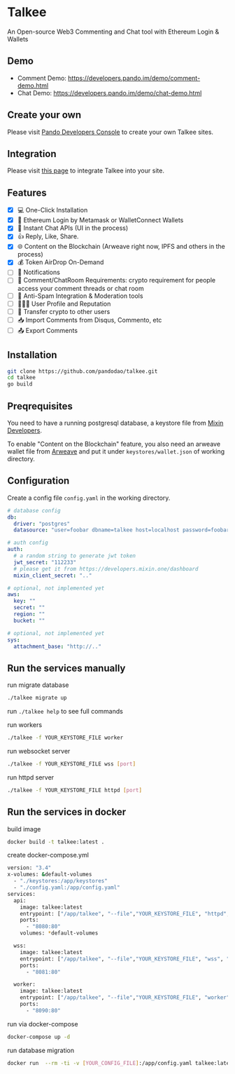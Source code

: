 # Talkee

An Open-source Web3 Commenting and Chat tool with Ethereum Login & Wallets

## Demo

- Comment Demo: https://developers.pando.im/demo/comment-demo.html
- Chat Demo: https://developers.pando.im/demo/chat-demo.html

## Create your own

Please visit [Pando Developers Console](https://developers.pando.im/console/talkee) to create your own Talkee sites.

## Integration

Please visit [this page](https://developers.pando.im/guide/talkee.html) to integrate Talkee into your site.

## Features

- [x] 💻 One-Click Installation
- [x] 🤑 Ethereum Login by Metamask or WalletConnect Wallets
- [x] 💬 Instant Chat APIs (UI in the process)
- [x] 👍 Reply, Like, Share. 
- [x] 🌐 Content on the Blockchain (Arweave right now, IPFS and others in the process)
- [x] 💰 Token AirDrop On-Demand
- [ ] 🔔 Notifications
- [ ] 🔑 Comment/ChatRoom Requirements: crypto requirement for people access your comment threads or chat room
- [ ] 🚫 Anti-Spam Integration & Moderation tools
- [ ] 🧑🏻‍💼 User Profile and Reputation
- [ ] 🤝 Transfer crypto to other users
- [ ] 📥 Import Comments from Disqus, Commento, etc
- [ ] 📤 Export Comments

## Installation

```bash
git clone https://github.com/pandodao/talkee.git
cd talkee
go build
```

## Preqrequisites

You need to have a running postgresql database, a keystore file from [Mixin Developers](https://developers.mixin.one/dashboard).

To enable "Content on the Blockchain" feature, you also need an arweave wallet file from [Arweave](https://docs.arweave.org/info/wallets/arweave-wallet) and put it under `keystores/wallet.json` of working directory.


## Configuration

Create a config file `config.yaml` in the working directory.

```yaml
# database config
db:
  driver: "postgres"
  datasource: "user=foobar dbname=talkee host=localhost password=foobar sslmode=disable"

# auth config
auth:
  # a random string to generate jwt token
  jwt_secret: "112233"
  # please get it from https://developers.mixin.one/dashboard
  mixin_client_secret: ".."

# optional, not implemented yet
aws:
  key: ""
  secret: ""
  region: ""
  bucket: ""

# optional, not implemented yet
sys:
  attachment_base: "http://.."
```

## Run the services manually

run migrate database

```bash
./talkee migrate up
```

run `./talkee help` to see full commands

run workers

```bash
./talkee -f YOUR_KEYSTORE_FILE worker
```

run websocket server

```bash
./talkee -f YOUR_KEYSTORE_FILE wss [port] 
```

run httpd server

```bash
./talkee -f YOUR_KEYSTORE_FILE httpd [port] 
```

## Run the services in docker

build image
```bash
docker build -t talkee:latest .
```

create docker-compose.yml

```bash
version: "3.4"
x-volumes: &default-volumes
  - "./keystores:/app/keystores"
  - "./config.yaml:/app/config.yaml"
services:
  api:
    image: talkee:latest
    entrypoint: ["/app/talkee", "--file","YOUR_KEYSTORE_FILE", "httpd", "80"]
    ports:
      - "8080:80"
    volumes: *default-volumes

  wss:
    image: talkee:latest
    entrypoint: ["/app/talkee", "--file","YOUR_KEYSTORE_FILE", "wss", "80"]
    ports:
      - "8081:80"

  worker:
    image: talkee:latest    
    entrypoint: ["/app/talkee", "--file","YOUR_KEYSTORE_FILE", "worker", "80"]
    ports:
      - "8090:80"
```

run via docker-compose
```bash
docker-compose up -d 
```

run database migration 
```bash
docker run  --rm -ti -v [YOUR_CONFIG_FILE]:/app/config.yaml talkee:latest /app/talkee migrate
```